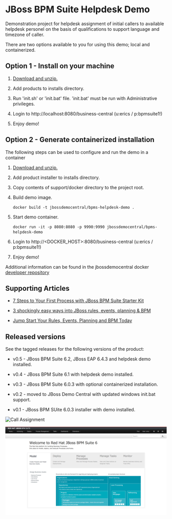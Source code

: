 JBoss BPM Suite Helpdesk Demo 
=============================
Demonstration project for helpdesk assignment of initial callers to available helpdesk personel on the basis of qualifications to
support language and timezone of caller.

There are two options available to you for using this demo; local and containerized.


Option 1 - Install on your machine
----------------------------------
1. [Download and unzip.](https://github.com/jbossdemocentral/bpms-helpdesk-demo/archive/master.zip)

2. Add products to installs directory.

3. Run 'init.sh' or 'init.bat' file. 'init.bat' must be run with Administrative privileges.

4. Login to http://localhost:8080/business-central  (u:erics / p:bpmsuite1!)

5. Enjoy demo!


Option 2 - Generate containerized installation
----------------------------------------------
The following steps can be used to configure and run the demo in a container

1. [Download and unzip.](https://github.com/jbossdemocentral/bpms-helpdesk-demo/archive/master.zip)

2. Add product installer to installs directory.

3. Copy contents of support/docker directory to the project root.

4. Build demo image.

	```
	docker build -t jbossdemocentral/bpms-helpdesk-demo .
	```
5. Start demo container.

	```
	docker run -it -p 8080:8080 -p 9990:9990 jbossdemocentral/bpms-helpdesk-demo
	```
6. Login to http://&lt;DOCKER_HOST&gt;:8080/business-central (u:erics / p:bpmsuite1!)

7. Enjoy demo!

Additional information can be found in the jbossdemocentral docker [developer repository](https://github.com/jbossdemocentral/docker-developer)


Supporting Articles
-------------------
- [7 Steps to Your First Process with JBoss BPM Suite Starter Kit](http://www.schabell.org/2015/08/7-steps-first-process-jboss-bpmsuite-starter-kit.html)

- [3 shockingly easy ways into JBoss rules, events, planning & BPM](http://www.schabell.org/2015/01/3-shockingly-easy-ways-into-jboss-brms-bpmsuite.html)

- [Jump Start Your Rules, Events, Planning and BPM Today](http://www.schabell.org/2014/12/jump-start-rules-events-planning-bpm-today.html)


Released versions
-----------------

See the tagged releases for the following versions of the product:

- v0.5 - JBoss BPM Suite 6.2, JBoss EAP 6.4.3 and helpdesk demo installed.

- v0.4 - JBoss BPM Suite 6.1 with helpdesk demo installed.

- v0.3 - JBoss BPM Suite 6.0.3 with optional containerized installation.

- v0.2 - moved to JBoss Demo Central with updated windows init.bat support.

- v0.1 - JBoss BPM SUite 6.0.3 installer with demo installed.

![Call Assignment](https://github.com/eschabell/bpms-helpdesk-demo/blob/master/docs/demo-images/call-assignment.png?raw=true)

![BPM Suite](https://github.com/eschabell/bpms-helpdesk-demo/blob/master/docs/demo-images/bpmsuite.png?raw=true)
